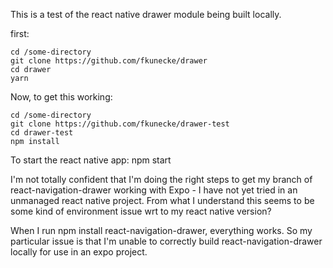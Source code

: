 This is a test of the react native drawer module being built locally.

first:

    cd /some-directory
    git clone https://github.com/fkunecke/drawer
    cd drawer
    yarn

Now, to get this working:

    cd /some-directory
    git clone https://github.com/fkunecke/drawer-test
    cd drawer-test
    npm install

To start the react native app:
    npm start


I'm not totally confident that I'm doing the right steps to get my branch of react-navigation-drawer working with Expo - I have not yet tried in an unmanaged react native project. From what I understand this seems to be some kind of environment issue wrt to my react native version?

When I run npm install react-navigation-drawer, everything works. So my particular issue is that I'm unable to correctly build react-navigation-drawer locally for use in an expo project.
